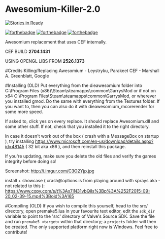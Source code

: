 # Awesomium-Killer-2.0
[![Stories in Ready](https://badge.waffle.io/lunation/Awesomium-Killer-2.0.png?label=ready&title=Ready)](https://waffle.io/lunation/Awesomium-Killer-2.0)

[![forthebadge](http://forthebadge.com/images/badges/fuck-it-ship-it.svg)](http://forthebadge.com)
[![forthebadge](http://forthebadge.com/images/badges/just-plain-nasty.svg)](http://forthebadge.com)
[![forthebadge](http://forthebadge.com/images/badges/pretty-risque.svg)](http://forthebadge.com)

Awesomium replacement that uses CEF internally.

CEF BUILD **2704.1431**

USING OPENGL LIBS FROM **2526.1373**

#Credits
Killing/Replacing Awesomium - Leystryku, Parakeet
CEF - Marshall A. Greenblatt, Google

#Installing (OLD)
Put everything from the dieawesomium folder into C:\Program Files (x86)\Steam\steamapps\common\GarrysMod or if not on x64 C:\Program Files\Steam\steamapps\common\GarrysMod, or wherever you installed gmod.
Do the same with everything from the Textures folder.
If you want to, then you can also do it with dieawesomium_mcorerender for some more speed.

If asked to, click yes on every replace.
It should replace Awesomium.dll and some other stuff.
If not, check that you installed it to the right directory.

In case it doesn't work out of the box ( crash with a MessageBox on startup ), try installing https://www.microsoft.com/en-us/download/details.aspx?id=48145 ( 32 bit aka x86 ),
and then reinstall this package.

If you're updating, make sure you delete the old files and verify the games integrity before doing so!

Screenshot:
http://i.imgur.com/C3O2Yjp.jpg

install + showcase ( crash@options is from playing around with sprays aka - not related to this ):
https://www.copy.com/s/t%3Ax7IN31vbQiIs%3Bp%3A%252F2015-09-20_02-39-15.mp4%3Boid%3A165

#Compiling (OLD)
If you wish to compile this yourself, head to the src/ directory, open premake5.lua in your favourite text editor, edit the `sdk_dir` variable to point to the 'src' directory of Valve's Source SDK. Save the file and run `premake5 <target>` within that directory; a `projects` folder will then be created. The only supported platform right now is Windows. Feel free to contribute!
